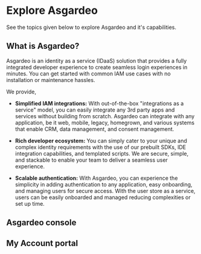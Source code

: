 # Explore Asgardeo

See the topics given below to explore Asgardeo and it's capabilities.

## What is Asgardeo?

Asgardeo is an identity as a service (IDaaS) solution that provides a fully integrated developer experience to create
 seamless login experiences in minutes. You can get started with common IAM use cases with no installation or maintenance hassles.

We provide,
* **Simplified IAM integrations:** With out-of-the-box "integrations as a service" model, you can easily integrate
 any 3rd party apps and services without building from scratch. Asgardeo can integrate with any application, be it
 web, mobile, legacy, homegrown, and various systems that enable CRM, data management, and consent management.
  
* **Rich developer ecosystem:** You can simply cater to your unique and complex identity requirements with the use of
 our prebuilt SDKs, IDE integration capabilities, and templated scripts. We are secure, simple, and stackable to
 enable your team to deliver a seamless user experience.

* **Scalable authentication:** With Asgardeo, you can experience the simplicity in adding authentication to any
 application, easy onboarding, and managing users for secure access. With the user store as a service, users can be
 easily onboarded and managed reducing complexities or set up time.

 ## Asgardeo console

 ## My Account portal
